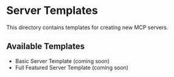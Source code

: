 # Server Templates

This directory contains templates for creating new MCP servers.

## Available Templates

- Basic Server Template (coming soon)
- Full Featured Server Template (coming soon)

